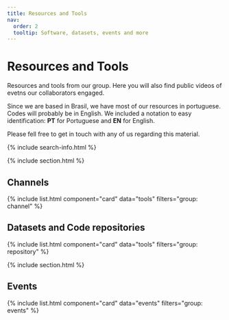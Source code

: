 ```yaml
---
title: Resources and Tools
nav:
  order: 2
  tooltip: Software, datasets, events and more
---
```


# <i class="fas fa-tools"></i>Resources and Tools

Resources and tools from our group. Here you will also find public videos of evetns our collaborators engaged.

Since we are based in Brasil, we have most of our resources in portuguese. Codes will probably be in English. We included a notation to easy identification: **PT** for Portuguese and **EN** for English.

Please fell free to get in touch with any of us regarding this material.

{% include search-info.html %}

{% include section.html %}

## Channels

{% include list.html component="card" data="tools" filters="group: channel" %}

## Datasets and Code repositories

{% include list.html component="card" data="tools" filters="group: repository" %}

{% include section.html %}

## Events
{% include list.html component="card" data="events" filters="group: events" %}
